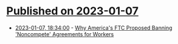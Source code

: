 # [Published on 2023-01-07](index.md)

* [2023-01-07, 18:34:00](https://news.slashdot.org/story/23/01/07/0548246/why-americas-ftc-proposed-banning-noncompete-agreements-for-workers?utm_source=rss1.0mainlinkanon&utm_medium=feed) - [Why America's FTC Proposed Banning 'Noncompete' Agreements for Workers](https://news.slashdot.org/story/23/01/07/0548246/why-americas-ftc-proposed-banning-noncompete-agreements-for-workers?utm_source=rss1.0mainlinkanon&utm_medium=feed)
